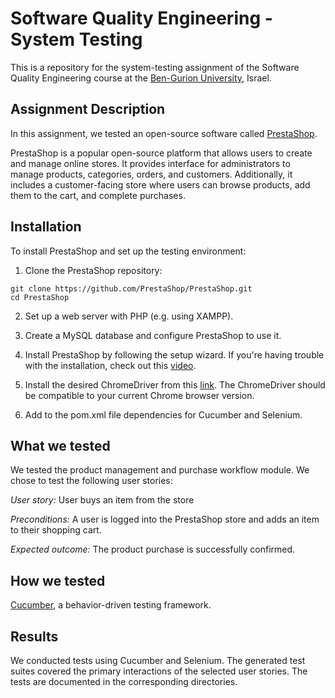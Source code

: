 # Software Quality Engineering - System Testing
This is a repository for the system-testing assignment of the Software Quality Engineering course at the [Ben-Gurion University](https://in.bgu.ac.il/), Israel.

## Assignment Description
In this assignment, we tested an open-source software called [PrestaShop](https://prestashop.com/).

PrestaShop is a popular open-source platform that allows users to create and manage online stores. It provides interface for administrators to manage products, categories, orders, and customers. Additionally, it includes a customer-facing store where users can browse products, add them to the cart, and complete purchases.

## Installation
To install PrestaShop and set up the testing environment:

1. Clone the PrestaShop repository:
```
git clone https://github.com/PrestaShop/PrestaShop.git
cd PrestaShop
```
2. Set up a web server with PHP (e.g. using XAMPP).

3. Create a MySQL database and configure PrestaShop to use it.

4. Install PrestaShop by following the setup wizard.
   If you're having trouble with the installation, check out this [video](https://www.youtube.com/watch?v=PypN1d6xHq0&t=544s).

5. Install the desired ChromeDriver from this [link](https://developer.chrome.com/docs/chromedriver/downloads?hl=he).
   The ChromeDriver should be compatible to your current Chrome browser version.

6. Add to the pom.xml file dependencies for Cucumber and Selenium.

## What we tested
We tested the product management and purchase workflow module. We chose to test the following user stories: 

*User story:* User buys an item from the store

*Preconditions:* A user is logged into the PrestaShop store and adds an item to their shopping cart.

*Expected outcome:* The product purchase is successfully confirmed.

## How we tested
[Cucumber](https://cucumber.io/), a behavior-driven testing framework.

## Results
We conducted tests using Cucumber and Selenium. The generated test suites covered the primary interactions of the selected user stories. The tests are documented in the corresponding directories.
